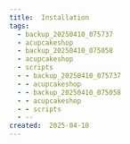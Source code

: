 ```yaml
---
title:  Installation
tags:
  - backup_20250410_075737
  - acupcakeshop
  - backup_20250410_075058
  - acupcakeshop
  - scripts
  - - backup_20250410_075737
  - - acupcakeshop
  - - backup_20250410_075058
  - - acupcakeshop
  - - scripts
  - --
created:  2025-04-10
---
```



